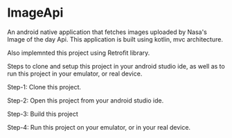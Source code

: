 # ImageApi
An android native application that fetches images uploaded by Nasa's Image of the day Api. This application is built using kotlin, mvc architecture.

Also implemnted this project using Retrofit library.

Steps to clone and setup this project in your android studio ide, as well as to run this project in your emulator, or real device.

Step-1: Clone this project.

Step-2: Open this project from your android studio ide.

Step-3: Build this project

Step-4: Run this project on your emulator, or in your real device. 
